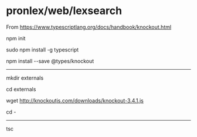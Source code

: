 # pronlex/web/lexsearch

From https://www.typescriptlang.org/docs/handbook/knockout.html

npm init

sudo npm install -g typescript

npm install --save @types/knockout

-----

mkdir externals

cd externals

wget http://knockoutjs.com/downloads/knockout-3.4.1.js

cd -

-----

tsc
